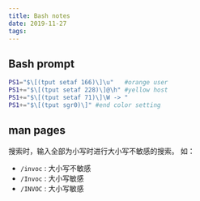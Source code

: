 ```yaml
---
title: Bash notes
date: 2019-11-27
tags:
---
```


## Bash prompt

```sh
PS1="$\[(tput setaf 166)\]\u"	#orange user
PS1+="$\[(tput setaf 228)\]@\h"	#yellow host
PS1+="$\[(tput setaf 71)\]\W -> "
PS1+="$\[(tput sgr0)\]"	#end color setting
```

## man pages

搜索时，输入全部为小写时进行大小写不敏感的搜索。
如：

* `/invoc` : 大小写不敏感
* `/Invoc` : 大小写敏感
* `/INVOC` : 大小写敏感
